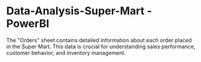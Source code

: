 # Data-Analysis-Super-Mart - PowerBI
The "Orders" sheet contains detailed information about each order placed in the Super Mart. This data is crucial for understanding sales performance, customer behavior, and inventory management.

